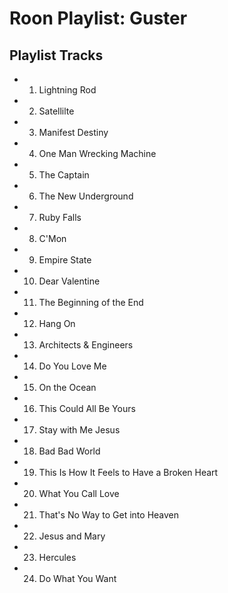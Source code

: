 # Roon Playlist: Guster

## Playlist Tracks


- 1. Lightning Rod
- 2. Satellilte
- 3. Manifest Destiny
- 4. One Man Wrecking Machine
- 5. The Captain
- 6. The New Underground
- 7. Ruby Falls
- 8. C'Mon
- 9. Empire State
- 10. Dear Valentine
- 11. The Beginning of the End
- 12. Hang On
- 13. Architects & Engineers
- 14. Do You Love Me
- 15. On the Ocean
- 16. This Could All Be Yours
- 17. Stay with Me Jesus
- 18. Bad Bad World
- 19. This Is How It Feels to Have a Broken Heart
- 20. What You Call Love
- 21. That's No Way to Get into Heaven
- 22. Jesus and Mary
- 23. Hercules
- 24. Do What You Want

